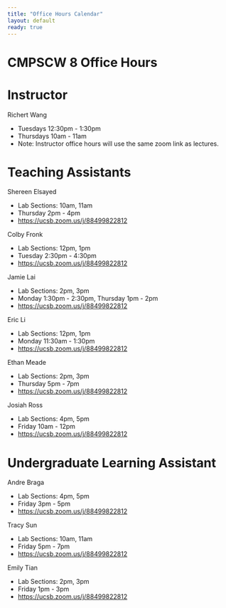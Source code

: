```yaml
---
title: "Office Hours Calendar"
layout: default
ready: true
---
```


<h1><strong>CMPSCW 8 Office Hours</strong></h1>

# Instructor

Richert Wang

* Tuesdays 12:30pm - 1:30pm
* Thursdays 10am - 11am
* Note: Instructor office hours will use the same zoom link as lectures.

# Teaching Assistants

Shereen Elsayed
* Lab Sections: 10am, 11am
* Thursday 2pm - 4pm
* <https://ucsb.zoom.us/j/88499822812>

Colby Fronk
* Lab Sections: 12pm, 1pm
* Tuesday 2:30pm - 4:30pm
* <https://ucsb.zoom.us/j/88499822812>

Jamie Lai
* Lab Sections: 2pm, 3pm
* Monday 1:30pm - 2:30pm, Thursday 1pm - 2pm
* <https://ucsb.zoom.us/j/88499822812>

Eric Li
* Lab Sections: 12pm, 1pm
* Monday 11:30am - 1:30pm
* <https://ucsb.zoom.us/j/88499822812>

Ethan Meade
* Lab Sections: 2pm, 3pm
* Thursday 5pm - 7pm
* <https://ucsb.zoom.us/j/88499822812>

Josiah Ross
* Lab Sections: 4pm, 5pm
* Friday 10am - 12pm
* <https://ucsb.zoom.us/j/88499822812>

# Undergraduate Learning Assistant

Andre Braga
* Lab Sections: 4pm, 5pm
* Friday 3pm - 5pm
* <https://ucsb.zoom.us/j/88499822812>

Tracy Sun
* Lab Sections: 10am, 11am
* Friday 5pm - 7pm
* <https://ucsb.zoom.us/j/88499822812>

Emily Tian
* Lab Sections: 2pm, 3pm
* Friday 1pm - 3pm
* <https://ucsb.zoom.us/j/88499822812>
